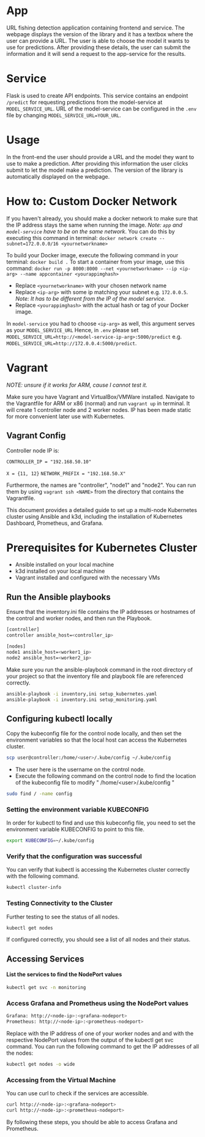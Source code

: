 # App

URL fishing detection application containing frontend and service.
The webpage displays the version of the library and it has a textbox where the user can provide a URL.
The user is able to choose the model it wants to use for predictions. After providing these details,
the user can submit the information and it will send a request to the app-service for the results.

# Service

Flask is used to create API endpoints.
This service contains an endpoint `/predict` for requesting predictions from the model-service at `MODEL_SERVICE_URL`.
URL of the model-service can be configured in the `.env` file by changing `MODEL_SERVICE_URL=YOUR_URL`.

# Usage

In the front-end the user should provide a URL and the model they want to use to make a prediction.
After providing this information the user clicks submit to let the model make a prediction.
The version of the library is automatically displayed on the webpage.

# How to: Custom Docker Network

If you haven't already, you should make a docker network to make sure that the IP address stays the same when running the image.
*Note: `app` and `model-service` have to be on the same network*.
You can do this by executing this command in terminal: `docker network create --subnet=172.0.0.0/16 <yournetworkname>`

To build your Docker image, execute the following command in your terminal: `docker build .`
To start a container from your image, use this command: `docker run -p 8000:8000 --net <yournetworkname> --ip <ip-arg> --name appcontainer <yourappimghash>`

- Replace `<yournetworkname>` with your chosen network name
- Replace `<ip-arg>` with some ip matching your subnet e.g. `172.0.0.5`. *Note: It has to be different from the IP of the model service.*
- Replace `<yourappimghash>` with the actual hash or tag of your Docker image.

In `model-service` you had to choose `<ip-arg>` as well, this argument serves as your `MODEL_SERVICE_URL`
Hence, in `.env` please set `MODEL_SERVICE_URL=http://<model-service-ip-arg>:5000/predict` e.g. `MODEL_SERVICE_URL=http://172.0.0.4:5000/predict`.

# Vagrant

*NOTE: unsure if it works for ARM, cause I cannot test it.*

Make sure you have Vagrant and VirtualBox/VMWare installed.
Navigate to the Vagrantfile for ARM or x86 (normal) and run `vagrant up` in terminal. It will create 1 controller node and 2 worker nodes.
IP has been made static for more convenient later use with Kubernetes.

## Vagrant Config

Controller node IP is:

`CONTROLLER_IP = "192.168.50.10"`

`X = {11, 12}`
`NETWORK_PREFIX = "192.168.50.X"`

Furthermore, the names are "controller", "node1" and "node2". You can run them by using `vagrant ssh <NAME>` from the directory that contains the Vagrantfile.


This document provides a detailed guide to set up a multi-node Kubernetes cluster using Ansible and k3d, including the installation of Kubernetes Dashboard, Prometheus, and Grafana.

# Prerequisites for Kubernetes Cluster

- Ansible installed on your local machine
- k3d installed on your local machine
- Vagrant installed and configured with the necessary VMs

## Run the Ansible playbooks

Ensure that the inventory.ini file contains the IP addresses or hostnames of the control and worker nodes, and then run the Playbook.

```bash
[controller]
controller ansible_host=<controller_ip>

[nodes]
node1 ansible_host=<worker1_ip>
node2 ansible_host=<worker2_ip>
```

Make sure you run the ansible-playbook command in the root directory of your project so that the inventory file and playbook file are referenced correctly.

```bash
ansible-playbook -i inventory,ini setup_kubernetes.yaml
ansible-playbook -i inventory.ini setup_monitoring.yaml
```

## Configuring kubectl locally

Copy the kubeconfig file for the control node locally, and then set the environment variables so that the local host can access the Kubernetes cluster.

```bash
scp user@controller:/home/<user>/.kube/config ~/.kube/config
```

- The user here is the username on the control node.
- Execute the following command on the control node to find the location of the kubeconfig file to modify " /home/\<user>/.kube/config "

```bash
sudo find / -name config
```

### Setting the environment variable KUBECONFIG

In order for kubectl to find and use this kubeconfig file, you need to set the environment variable KUBECONFIG to point to this file.

```bash
export KUBECONFIG=~/.kube/config
```

### Verify that the configuration was successful

You can verify that kubectl is accessing the Kubernetes cluster correctly with the following command.

```bash
kubectl cluster-info
```

### Testing Connectivity to the Cluster

Further testing to see the status of all nodes.

```bash
kubectl get nodes
```

If configured correctly, you should see a list of all nodes and their status.

## Accessing Services

#### List the services to find the NodePort values

```bash
kubectl get svc -n monitoring
```

### Access Grafana and Prometheus using the NodePort values

```bash
Grafana: http://<node-ip>:<grafana-nodeport>
Prometheus: http://<node-ip>:<prometheus-nodeport>
```

Replace <node-ip> with the IP address of one of your worker nodes and <grafana-nodeport> and <prometheus-nodeport> with the respective NodePort values from the output of the kubectl get svc command.
You can run the following command to get the IP addresses of all the nodes:

```bash
kubectl get nodes -o wide
```

### Accessing from the Virtual Machine

You can use curl to check if the services are accessible.

```bash
curl http://<node-ip>:<grafana-nodeport>
curl http://<node-ip>:<prometheus-nodeport>
```

By following these steps, you should be able to access Grafana and Prometheus.
